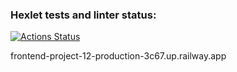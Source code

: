 ### Hexlet tests and linter status:
[![Actions Status](https://github.com/Polina2603/frontend-project-12/workflows/hexlet-check/badge.svg)](https://github.com/Polina2603/frontend-project-12/actions)

frontend-project-12-production-3c67.up.railway.app